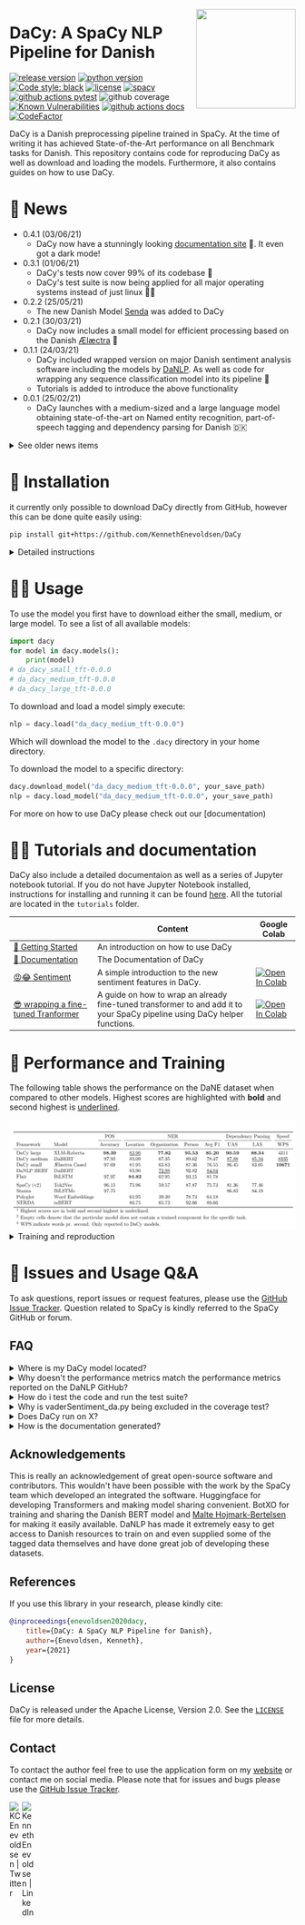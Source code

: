 <a href="https://explosion.ai"><img src="img/icon.png" width="175" height="175" align="right" /></a>
# DaCy: A SpaCy NLP Pipeline for Danish


[![release version](https://img.shields.io/badge/DaCy%20Version-0.4.2-green)](https://github.com/KennethEnevoldsen/DaCy)
[![python version](https://img.shields.io/badge/Python-%3E=3.6-blue)](https://github.com/KennethEnevoldsen/DaCy)
[![Code style: black](https://img.shields.io/badge/Code%20Style-Black-black)](https://black.readthedocs.io/en/stable/the_black_code_style.html)
[![license](https://img.shields.io/github/license/KennethEnevoldsen/DaCy.svg?color=blue)](https://github.com/KennethEnevoldsen/DaCy)
[![spacy](https://img.shields.io/badge/built%20with-spaCy-09a3d5.svg)](https://spacy.io)
[![github actions pytest](https://github.com/KennethEnevoldsen/DaCy/actions/workflows/pytest-cov-comment.yml/badge.svg)](https://github.com/KennethEnevoldsen/Dacy/actions)
![github coverage](https://img.shields.io/endpoint?url=https://gist.githubusercontent.com/KennethEnevoldsen/af8637d94475ea8bcb6b6a03c4fbcd3e/raw/badge-dacy-pytest-coverage.json)
[![Known Vulnerabilities](https://snyk.io/test/github/KennethEnevoldsen/DaCy/badge.svg)](https://snyk.io/test/github/KennethEnevoldsen/DaCy)
[![github actions docs](https://github.com/KennethEnevoldsen/DaCy/actions/workflows/documentation.yml/badge.svg)](https://kennethenevoldsen.github.io/DaCy/)
[![CodeFactor](https://www.codefactor.io/repository/github/kennethenevoldsen/dacy/badge)](https://www.codefactor.io/repository/github/kennethenevoldsen/dacy)
<!-- 
<a href="https://doi.org/10.21105/joss.03153"><img alt="JOSS paper" src="https://joss.theoj.org/papers/10.21105/joss.03153/status.svg"></a>
<img alt="PyPI - Python Version" src="https://img.shields.io/pypi/pyversions/trunajod">
[![Github All Releases](https://img.shields.io/github/downloads/kennethenevoldsen/dacy/total.svg)]()

-->

DaCy is a Danish preprocessing pipeline trained in SpaCy. At the time of writing it has achieved State-of-the-Art performance on all Benchmark tasks for Danish. This repository contains code for reproducing DaCy as well as download and loading the models. Furthermore, it also contains guides on how to use DaCy.
<!--
EASTER EGG:
https://www.youtube.com/watch?v=E7WQ1tdxSqI
-->

# 📰 News

- 0.4.1 (03/06/21)
  - DaCy now have a stunningly looking [documentation site](https://kennethenevoldsen.github.io/DaCy/) 🌟. It even got a dark mode!
- 0.3.1 (01/06/21)
  - DaCy's tests now cover 99% of its codebase 🎉
  - DaCy's test suite is now being applied for all major operating systems instead of just linux 👩‍💻
- 0.2.2 (25/05/21)
  - The new Danish Model [Senda](https://github.com/ebanalyse/senda) was added to DaCy
- 0.2.1 (30/03/21)
  - DaCy now includes a small model for efficient processing based on the Danish [Ælæctra](https://sprogteknologi.dk/dataset/918158b9-ac6b-4484-a44a-4e3de386dfca) 🏃
- 0.1.1 (24/03/21)
  - DaCy included wrapped version on major Danish sentiment analysis software including the models by [DaNLP](https://github.com/alexandrainst/danlp). As well as code for wrapping any sequence classification model into its pipeline 🤩
  - Tutorials is added to introduce the above functionality
- 0.0.1 (25/02/21)
  - DaCy launches with a medium-sized and a large language model obtaining state-of-the-art on Named entity recognition, part-of-speech tagging and dependency parsing for Danish 🇩🇰


<details>
  <summary>See older news items</summary>

- 0.0.1 (25/02/21)
  - DaCy launches with a medium-sized and a large language model obtaining state-of-the-art on Named entity recognition, part-of-speech tagging and dependency parsing for Danish 🇩🇰

</details>


# 🔧 Installation
it currently only possible to download DaCy directly from GitHub, however this can be done quite easily using:
```bash
pip install git+https://github.com/KennethEnevoldsen/DaCy
```

<details>
  <summary>Detailed instructions</summary>

  ### Install from source
  ```
  git clone https://github.com/KennethEnevoldsen/DaCy.git
  cd DaCy
  pip install .
  ```

</details>


# 👩‍💻 Usage
To use the model you first have to download either the small, medium, or large model. To see a list of all available models:

```python
import dacy
for model in dacy.models():
    print(model)
# da_dacy_small_tft-0.0.0
# da_dacy_medium_tft-0.0.0
# da_dacy_large_tft-0.0.0
```

To download and load a model simply execute:
```python
nlp = dacy.load("da_dacy_medium_tft-0.0.0")
```

Which will download the model to the `.dacy` directory in your home directory. 


To download the model to a specific directory:
```python
dacy.download_model("da_dacy_medium_tft-0.0.0", your_save_path)
nlp = dacy.load_model("da_dacy_medium_tft-0.0.0", your_save_path)
```

For more on how to use DaCy please check out our [documentation)

# 👩‍🏫 Tutorials and documentation

DaCy also include a detailed documentaion as well as a series of Jupyter notebook tutorial. If you do not have Jupyter Notebook installed, instructions for installing and running it can be found [here]( http://jupyter.org/install). All the tutorial are located in the `tutorials` folder.

|                                                                                                                                                      | Content                                                                                                                    | Google Colab                                                                                                                                                                                                       |
| ---------------------------------------------------------------------------------------------------------------------------------------------------- | -------------------------------------------------------------------------------------------------------------------------- | ------------------------------------------------------------------------------------------------------------------------------------------------------------------------------------------------------------------ |
| [🌟 Getting Started](https://kennethenevoldsen.github.io/DaCy/usingdacy.html)                                                                         | An introduction on how to use DaCy                                                                                         |                                                                                                                                                                                                                    |
| [📖 Documentation](https://kennethenevoldsen.github.io/DaCy/)                                                                                         | The Documentation of DaCy                                                                                                  |                                                                                                                                                                                                                    |
| [😡😂 Sentiment](https://github.com/KennethEnevoldsen/DaCy/blob/main/tutorials/dacy-sentiment.ipynb)                                                   | A simple introduction to the new sentiment features in DaCy.                                                               | [![Open In Colab](https://colab.research.google.com/assets/colab-badge.svg)](https://colab.research.google.com/github/KennethEnevoldsen/DaCy/blob/main/tutorials/dacy-sentiment.ipynb)                             |
| [😎 wrapping a fine-tuned Tranformer](https://github.com/KennethEnevoldsen/DaCy/blob/main/tutorials/dacy-wrapping-a-classification-transformer.ipynb) | A guide on how to wrap an already fine-tuned transformer to and add it to your SpaCy pipeline using DaCy helper functions. | [![Open In Colab](https://colab.research.google.com/assets/colab-badge.svg)](https://colab.research.google.com/github/KennethEnevoldsen/DaCy/blob/main/tutorials/dacy-wrapping-a-classification-transformer.ipynb) |



# 🦾 Performance and Training

The following table shows the performance on the DaNE dataset when compared to other models. Highest scores are highlighted with **bold** and second highest is <ins>underlined</ins>. 

<div align="center"><img src="img/perf.png"/></div>


<details>
  <summary> Training and reproduction </summary>

the folder `DaCy_training` contains a SpaCy project which will allow for a reproduction of the results. This folder also includes the evaluation metrics on DaNE and scripts for downloading the required data. For more information please see the training [readme](DaCy_training/readme.md).

Want to learn more about how the model was trained, check out this [blog post](https://www.kennethenevoldsen.com/post/new-fast-and-efficient-state-of-the-art-in-danish-nlp/).

</details>




# 🤔 Issues and Usage Q&A

To ask questions, report issues or request features, please use the [GitHub Issue Tracker](https://github.com/KennethEnevoldsen/DaCy/issues). Question related to SpaCy is kindly referred to the SpaCy GitHub or forum.

## FAQ


<details>
  <summary>Where is my DaCy model located?</summary>

  To figure out where where your DaCy model is located you can always use:

  ```python
  where_is_my_dacy()
  ```

</details>

<details>
  <summary>Why doesn't the performance metrics match the performance metrics reported on the DaNLP GitHub?</summary>

The performance metrics by DaNLP gives the model the 'gold standard' tokenization of the dataset as opposed to having the pipeline tokenize the text itself. This allows for comparison of the models on an even ground regardless of their tokenizer, but inflated the performance in general. DaCy on the other hand reports the performance metrics using its own tokenization this makes the result closer to something you would see on a real dataset and doesreflect how tokenization influence your performance.


</details>

</details>

<details>
  <summary>How do i test the code and run the test suite?</summary>


DaCy comes with an extensive test suite. In order to run the tests, you'll usually want to clone the repository and build DaCy from source. This will also install the required development dependencies and test utilities defined in the requirements.txt.


```
pip install -r requirements.txt
pip install pytest

python -m pytest
```

which will run all the test in the `dacy/tests` folder.

To run a specific test for instance if you wish to run the test on the readability functions, you can run:

```
python -m pytest dacy/tests/test_readability.py
```

**Code Coverage**
If you want check code coverage as well you can run the following:
```
pip install pytest-cov

python -m pytest--cov=.
```


</details>


<details>
  <summary>Why is vaderSentiment_da.py being excluded in the coverage test?</summary>

  It is excluded as the functionality is intended to move to another repository called sentida2, which is currently under development.
  
</details>


<details>
  <summary>Does DaCy run on X?</summary>

  DaCy is intended to run on all major OS, this include Windows (latest version), MacOS (Catalina) and the latest version of Linux (Ubuntu). Below you can see if DaCy passes its test suite for the system of interest. The first one indicated Linux. Please note these are only the systems DaCy is being actively tested on, if you run on a similar system (e.g. an earlier version of linux) it is likely that DaCy will run there as well.

| Operating System | Status                                                                                                                                                                                                                  |
| ---------------- | ----------------------------------------------------------------------------------------------------------------------------------------------------------------------------------------------------------------------- |
| Ubuntu (Latest)  | [![github actions pytest ubuntu](https://github.com/KennethEnevoldsen/DaCy/actions/workflows/pytest-cov-comment.yml/badge.svg)](https://github.com/KennethEnevoldsen/DaCy/actions/workflows/pytest-cov-comment.yml)     |
| MacOS (Catalina) | [![github actions pytest catalina](https://github.com/KennethEnevoldsen/DaCy/actions/workflows/pytest_mac_catalina.yml/badge.svg)](https://github.com/KennethEnevoldsen/DaCy/actions/workflows/pytest_mac_catalina.yml) |
| Windows (Latest) | [![github actions pytest windows](https://github.com/KennethEnevoldsen/DaCy/actions/workflows/pytest_windows.yml/badge.svg)](https://github.com/KennethEnevoldsen/DaCy/actions/workflows/pytest_windows.yml)            |

  
</details>


<details>
  <summary>How is the documentation generated?</summary>

  DaCy uses [sphinx](https://www.sphinx-doc.org/en/master/index.html) to generate documentation. It uses the [Furo](https://github.com/pradyunsg/furo) theme with a custom styling.

  To make the documentation you can run:
  
  ```
  # install sphinx, thems and extensions
  pip install sphinx furo sphinx-copybutton sphinxext-opengraph

  # generate html from documentations

  make -C docs html
  ```
  
</details>




## Acknowledgements
This is really an acknowledgement of great open-source software and contributors. This wouldn't have been possible with the work by the SpaCy team which developed an integrated the software. Huggingface for developing Transformers and making model sharing convenient. BotXO for training and sharing the Danish BERT model and [Malte Hojmark-Bertelsen](https://github.com/MalteHB) for making it easily available. DaNLP has made it extremely easy to get access to Danish resources to train on and even supplied some of the tagged data themselves and have done great job of developing these datasets.

## References

If you use this library in your research, please kindly cite:

```bibtex
@inproceedings{enevoldsen2020dacy,
    title={DaCy: A SpaCy NLP Pipeline for Danish},
    author={Enevoldsen, Kenneth},
    year={2021}
}
```

## License

DaCy is released under the Apache License, Version 2.0. See the [`LICENSE`](https://github.com/KennethEnevoldsen/DaCy/blob/main/LICENSE) file for more details.

## Contact
To contact the author feel free to use the application form on my [website](www.kennethenevoldsen.com) or contact me on social media. Please note that for issues and bugs please use the [GitHub Issue Tracker](https://github.com/KennethEnevoldsen/DaCy/issues).

[<img align="left" alt="KCEnevoldsen | Twitter" width="22px" src="https://cdn.jsdelivr.net/npm/simple-icons@v3/icons/twitter.svg" />][twitter]
[<img align="left" alt="KennethEnevoldsen | LinkedIn" width="22px" src="https://cdn.jsdelivr.net/npm/simple-icons@v3/icons/linkedin.svg" />][linkedin]

<br />

</details>

[twitter]: https://twitter.com/KCEnevoldsen
[linkedin]: https://www.linkedin.com/in/kennethenevoldsen/
